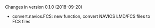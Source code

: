 Changes in version 0.1.0 (2018-09-20)
   * convert.navios.FCS: new function, convert NAVIOS LMD/FCS files to FCS files
